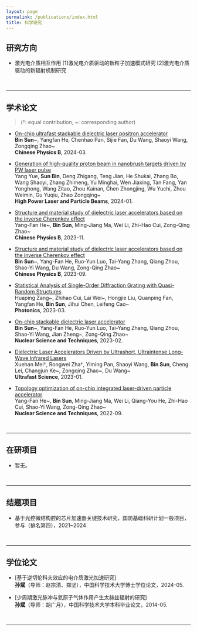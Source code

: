 ```yaml
---
layout: page
permalink: /publications/index.html
title: 科学研究
---
```


## 研究方向

- 激光电介质相互作用
  [1]激光电介质驱动的新粒子加速模式研究
  [2]激光电介质驱动的新辐射机制研究

<br>

---

## 学术论文
> (†: equal contribution, ~: corresponding author)

- [On-chip ultrafast stackable dielectric laser positron accelerator](https://iopscience.iop.org/article/10.1088/1674-1056/ad188e)<br>
**Bin Sun**~, Yangfan He, Chenhao Pan, Sijie Fan, Du Wang, Shaoyi Wang, Zongqing Zhao~<br>
**Chinese Physics B**, 2024-03.<br>

- [Generation of high-quality proton beam in nanobrush targets driven by PW laser pulse](https://www.hplpb.com.cn/cn/article/doi/10.11884/HPLPB202436.230440)<br>
Yang Yue, **Sun Bin**, Deng Zhigang, Teng Jian, He Shukai, Zhang Bo, Wang Shaoyi, Zhang Zhimeng, Yu Minghai, Wen Jiaxing, Tan Fang, Yan Yonghong, Wang Zitao, Zhou Kainan, Chen Zhongjing, Wu Yuchi, Zhou Weimin, Gu Yuqiu, Zhao Zongqing~<br>
**High Power Laser and Particle Beams**, 2024-01.<br>

- [Structure and material study of dielectric laser accelerators based on the inverse Cherenkov effect](https://iopscience.iop.org/article/10.1088/1674-1056/acc05a)<br>
Yang-Fan He~, **Bin Sun**, Ming-Jiang Ma, Wei Li, Zhi-Hao Cui, Zong-Qing Zhao~<br>
**Chinese Physics B**, 2023-11.<br>

- [Structure and material study of dielectric laser accelerators based on the inverse Cherenkov effect](https://iopscience.iop.org/article/10.1088/1674-1056/acdc0a)<br>
**Bin Sun**~, Yang-Fan He, Ruo-Yun Luo, Tai-Yang Zhang, Qiang Zhou, Shao-Yi Wang, Du Wang, Zong-Qing Zhao~<br>
**Chinese Physics B**, 2023-09.<br>

- [Statistical Analysis of Single-Order Diffraction Grating with Quasi-Random Structures](https://www.mdpi.com/2304-6732/10/3/303)<br>
Huaping Zang~, Zhihao Cui, Lai Wei~, Hongjie Liu, Quanping Fan, Yangfan He, **Bin Sun**, Jihui Chen, Leifeng Cao~<br>
**Photonics**, 2023-03.<br>

- [On-chip stackable dielectric laser accelerator](https://link.springer.com/article/10.1007/s41365-023-01174-7)<br>
**Bin Sun**~, Yang-Fan He, Ruo-Yun Luo, Tai-Yang Zhang, Qiang Zhou, Shao-Yi Wang, Jian Zheng~, Zong-Qing Zhao~<br>
**Nuclear Science and Techniques**, 2023-02.<br>

- [Dielectric Laser Accelerators Driven by Ultrashort, Ultraintense Long-Wave Infrared Lasers](https://spj.science.org/doi/10.34133/ultrafastscience.0050)<br>
Xuehan Mei†, Rongwei Zha†, Yiming Pan, Shaoyi Wang, **Bin Sun**, Cheng Lei, Changjun Ke~, Zongqing Zhao~, Du Wang~<br>
**Ultrafast Science**, 2023-01.<br>

- [Topology optimization of on-chip integrated laser-driven particle accelerator](https://link.springer.com/article/10.1007/s41365-022-01101-2)<br>
Yang-Fan He~, **Bin Sun**, Ming-Jiang Ma, Wei Li, Qiang-You He, Zhi-Hao Cui, Shao-Yi Wang, Zong-Qing Zhao~<br>
**Nuclear Science and Techniques**, 2022-09.<br>

<br>

---

## 在研项目

- 暂无。

<br>

---

## 结题项目

- 基于光控微结构腔的芯片加速器关键技术研究，国防基础科研计划一般项目，参与（排名第四），2021~2024<br>

<br>
  
---

## 学位论文

- [基于逆切伦科夫效应的电介质激光加速研究]<br>
**孙斌**（导师：赵宗清、郑坚），中国科学技术大学博士学位论文，2024-05.<br>

- [少周期激光脉冲与氦原子气体作用产生太赫兹辐射的研究]<br>
**孙斌**（导师：胡广月），中国科学技术大学本科毕业论文，2014-05.<br>

<br>

---
